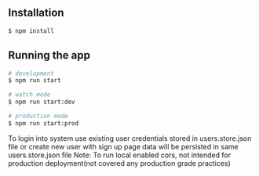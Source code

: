 ## Installation

```bash
$ npm install
```

## Running the app

```bash
# development
$ npm run start

# watch mode
$ npm run start:dev

# production mode
$ npm run start:prod
```

To login into system use existing user credentials stored in users.store.json file or create new user with sign up page data will be persisted in same users.store.json file 
Note: To run local enabled cors, not intended for production deployment(not covered any production grade practices)
